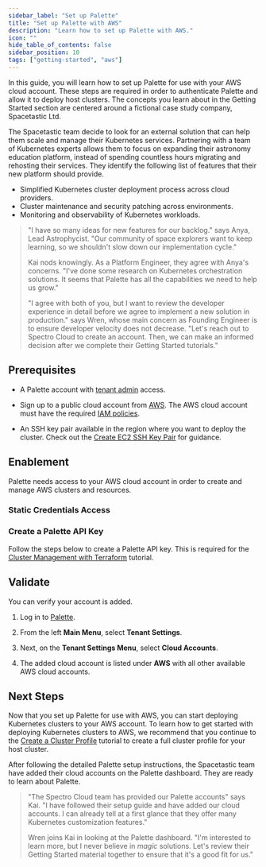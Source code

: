 ```yaml
---
sidebar_label: "Set up Palette"
title: "Set up Palette with AWS"
description: "Learn how to set up Palette with AWS."
icon: ""
hide_table_of_contents: false
sidebar_position: 10
tags: ["getting-started", "aws"]
---
```


In this guide, you will learn how to set up Palette for use with your AWS cloud account. These steps are required in
order to authenticate Palette and allow it to deploy host clusters. The concepts you learn about in the Getting Started
section are centered around a fictional case study company, Spacetastic Ltd.

The Spacetastic team decide to look for an external solution that can help them scale and manage their Kubernetes
services. Partnering with a team of Kubernetes experts allows them to focus on expanding their astronomy education
platform, instead of spending countless hours migrating and rehosting their services. They identify the following list
of features that their new platform should provide.

- Simplified Kubernetes cluster deployment process across cloud providers.
- Cluster maintenance and security patching across environments.
- Monitoring and observability of Kubernetes workloads.

> "I have so many ideas for new features for our backlog." says Anya, Lead Astrophycist. "Our community of space
> explorers want to keep learning, so we shouldn't slow down our implementation cycle."
>
> Kai nods knowingly. As a Platform Engineer, they agree with Anya's concerns. "I've done some research on Kubernetes
> orchestration solutions. It seems that Palette has all the capabilities we need to help us grow."
>
> "I agree with both of you, but I want to review the developer experience in detail before we agree to implement a new
> solution in production." says Wren, whose main concern as Founding Engineer is to ensure developer velocity does not
> decrease. "Let's reach out to Spectro Cloud to create an account. Then, we can make an informed decision after we
> complete their Getting Started tutorials."

## Prerequisites

- A Palette account with [tenant admin](../../tenant-settings/tenant-settings.md) access.

- Sign up to a public cloud account from
  [AWS](https://aws.amazon.com/premiumsupport/knowledge-center/create-and-activate-aws-account). The AWS cloud account
  must have the required [IAM policies](../../clusters/public-cloud/aws/required-iam-policies.md).

- An SSH key pair available in the region where you want to deploy the cluster. Check out the
  [Create EC2 SSH Key Pair](https://docs.aws.amazon.com/ground-station/latest/ug/create-ec2-ssh-key-pair.html) for
  guidance.

## Enablement

Palette needs access to your AWS cloud account in order to create and manage AWS clusters and resources.

### Static Credentials Access

<PartialsComponent category="palette-setup" name="aws-static-credentials" />

### Create a Palette API Key

Follow the steps below to create a Palette API key. This is required for the
[Cluster Management with Terraform](./deploy-manage-k8s-cluster-tf.md) tutorial.

<PartialsComponent category="palette-setup" name="create-tenant-api-key" />

## Validate

You can verify your account is added.

1. Log in to [Palette](https://console.spectrocloud.com).

2. From the left **Main Menu**, select **Tenant Settings**.

3. Next, on the **Tenant Settings Menu**, select **Cloud Accounts**.

4. The added cloud account is listed under **AWS** with all other available AWS cloud accounts.

## Next Steps

Now that you set up Palette for use with AWS, you can start deploying Kubernetes clusters to your AWS account. To learn
how to get started with deploying Kubernetes clusters to AWS, we recommend that you continue to the
[Create a Cluster Profile](./create-cluster-profile.md) tutorial to create a full cluster profile for your host cluster.

After following the detailed Palette setup instructions, the Spacetastic team have added their cloud accounts on the
Palette dashboard. They are ready to learn about Palette.

> "The Spectro Cloud team has provided our Palette accounts" says Kai. "I have followed their setup guide and have added
> our cloud accounts. I can already tell at a first glance that they offer many Kubernetes customization features."
>
> Wren joins Kai in looking at the Palette dashboard. "I'm interested to learn more, but I never believe in _magic_
> solutions. Let's review their Getting Started material together to ensure that it's a good fit for us."

